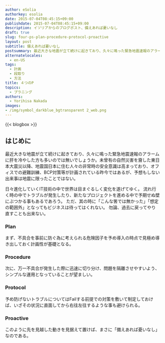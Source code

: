 ```yaml
---
author: eSolia
authorkey: esolia
date: 2015-07-04T08:45:15+09:00
publishdate: 2015-07-04T08:45:15+09:00
description: イソリアからのブログポスト、備えあれば憂いなし
draft: true
slug: four-ps-plan-procedure-protocol-proactive
layout: post
subtitle: 備えあれば憂いなし
postsummary: 最近大きな地震が立て続けに起きており、久々に鳴った緊急地震速報のアラームに肝を冷やした方も多いのでは無いでしょうか。未曾有の自然災害を齎した東日本大震災以降、地震国日本に住む人々の非常時の安全意識は高まっており、オフィスでの避難訓練、BCP対策等が計画されている昨今ではあるが、予想もしない出来事は地震に限ったことではない。
alternatelocales:
  - en-US
tags:
  - 計画
  - 段取り
  - 方法
title: ４つのP
topics:
  - プラニング
authors:
  - Yorihisa Nakada
images:
- /img/symbol_darkblue_bgtransparent 2_web.png
---
```


{{< blogbox >}}

## はじめに

最近大きな地震が立て続けに起きており、久々に鳴った緊急地震速報のアラームに肝を冷やした方も多いのでは無いでしょうか。未曾有の自然災害を齎した東日本大震災以降、地震国日本に住む人々の非常時の安全意識は高まっており、オフィスでの避難訓練、BCP対策等が計画されている昨今ではあるが、予想もしない出来事は地震に限ったことではない。

日々進化していくIT技術の中で世界は目まぐるしく変化を遂げてゆく。
流れ行く時の中でトラブルが発生したり、新たなプロジェクトを進める中で予期せぬ壁にぶつかる事もあるであろう。
ただ、其の時に「こんな筈では無かった」「想定の範囲外」となってもビジネスは待ってはくれない。
勿論、過去に戻ってやり直すことも出来ない。

<h3><span class="purple-text">P</span>lan</h3>
まず、不具合を事前に防ぐ為に考えられる危険因子を予め導入の時点で見極め導き出しておく計画性が基礎となる。

<h3><span class="purple-text">P</span>rocedure</h3>
次に、万一不具合が発生した際に迅速に切り分け、問題を隔離させやすいよう、シンプルな運用となっていることが望ましい。

<h3><span class="purple-text">P</span>rotocol</h3>
予め防げないトラブルについてはFailする前提での対策を敷いて制定しておけば、いざその状況に直面してから右往左往するような事も避けられる。

<h3><span class="purple-text">P</span>roactive</h3>
このように先を見越した動きを見据えて置けば、まさに「備えあれば憂いなし」なのである。
